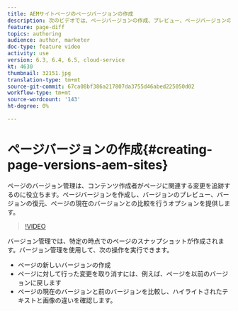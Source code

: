 ```yaml
---
title: AEMサイトページのページバージョンの作成
description: 次のビデオでは、ページバージョンの作成、プレビュー、ページバージョンの復元、現在のページバージョンと保存済みのページバージョンとの比較方法について説明します。
feature: page-diff
topics: authoring
audience: author, marketer
doc-type: feature video
activity: use
version: 6.3, 6.4, 6.5, cloud-service
kt: 4630
thumbnail: 32151.jpg
translation-type: tm+mt
source-git-commit: 67ca08bf386a217807da3755d46abed225050d02
workflow-type: tm+mt
source-wordcount: '143'
ht-degree: 0%

---
```



# ページバージョンの作成{#creating-page-versions-aem-sites}

ページのバージョン管理は、コンテンツ作成者がページに関連する変更を追跡するのに役立ちます。ページバージョンを作成し、バージョンのプレビュー、バージョンの復元、ページの現在のバージョンとの比較を行うオプションを提供します。

>[!VIDEO](https://video.tv.adobe.com/v/32151?quality=9&learn=on)

バージョン管理では、特定の時点でのページのスナップショットが作成されます。バージョン管理を使用して、次の操作を実行できます。
* ページの新しいバージョンの作成
* ページに対して行った変更を取り消すには、例えば、ページを以前のバージョンに戻します
* ページの現在のバージョンと前のバージョンを比較し、ハイライトされたテキストと画像の違いを確認します。
